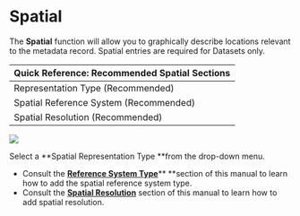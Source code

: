 # Spatial

The **Spatial** function will allow you to graphically describe locations relevant to the metadata record. Spatial entries are required for Datasets only.

| **Quick Reference: Recommended Spatial Sections** |
| :--- |
| Representation Type \(Recommended\) |
| Spatial Reference System \(Recommended\) |
| Spatial Resolution \(Recommended\) |

![](https://lh5.googleusercontent.com/vBulDG2bPjyGWqUH_YZWLcwdkSXVHsEkAWWAK3KeUQk-N2fAhRiRKddt74Gie32x6z-Ax8IADtU0xlFGpNmT34w7qQ43iNdVxyR-x41i7oALWtIQHeghgZB3Z5WdLCMpznXTwaod)

Select a **Spatial Representation Type **from the drop-down menu.

* Consult the [**Reference System Type**](/record/edit/spatial/reference-system-type.md)** **section of this manual to learn how to add the spatial reference system type.
* Consult the [**Spatial Resolution**](/record/edit/spatial/spatial-resolution.md) section of this manual to learn how to add spatial resolution.



